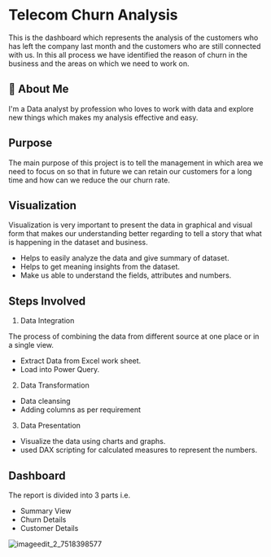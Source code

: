 
# Telecom Churn Analysis

This is the dashboard which represents the analysis of the customers who has left the company last month and the customers who are still connected with us. In this all process we have identified the reason of churn in the business and the areas on which we need to work on. 

## 🚀 About Me
I'm a Data analyst by profession who loves to work with data and explore new things which makes my analysis effective and easy.


## Purpose
The main purpose of this project is to tell the management in which area we need to focus on so that in future we can retain our customers for a long time and how can we reduce the our churn rate.
## Visualization
Visualization is very important to present the data in graphical and visual form that makes our understanding better regarding to tell a story that what is happening in the dataset and business.
- Helps to easily analyze the data and give summary of dataset.
- Helps to get meaning insights from the dataset.
- Make us able to understand the fields, attributes and numbers.


## Steps Involved
1. Data Integration

The process of combining the data from different source at one place or in a single view.
- Extract Data from Excel work sheet.
- Load into Power Query.
2. Data Transformation
- Data cleansing 
- Adding columns as per requirement
3. Data Presentation
- Visualize the data using charts and graphs.
- used DAX scripting for calculated measures to represent the numbers.

## Dashboard

The report is divided into 3 parts i.e. 
- Summary View
- Churn Details
- Customer Details

![imageedit_2_7518398577](https://user-images.githubusercontent.com/92555446/188493004-49d05d0f-693e-434e-b932-197b16e6ad17.jpg)



 

    
